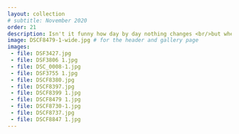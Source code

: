 ```yaml
---
layout: collection
# subtitle: November 2020
order: 21
description: Isn't it funny how day by day nothing changes <br/>but when you look back everything is different. <br/><br/> <em>C.S. Lewis</em>
image: DSCF8479-1-wide.jpg # for the header and gallery page
images:
 - file: DSF3427.jpg
 - file: DSF3806 1.jpg
 - file: DSC_0008-1.jpg
 - file: DSF3755 1.jpg
 - file: DSCF8380.jpg
 - file: DSCF8397.jpg
 - file: DSCF8399 1.jpg
 - file: DSCF8479 1.jpg
 - file: DSCF8730-1.jpg
 - file: DSCF8737.jpg
 - file: DSCF8847 1.jpg
---
```

